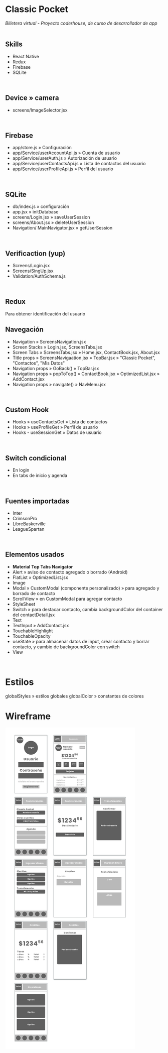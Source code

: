 # Classic Pocket
*Billetera virtual* - *Proyecto coderhouse, de curso de desarrollador de app*
<br /><br />

## Skills
- React Native
- Redux
- Firebase
- SQLite
<br />

## Device » camera
- screens/ImageSelector.jsx
<br />

## Firebase
- app/store.js » Configuración
- app/Service/userAccountApi.js » Cuenta de usuario
- app/Service/userAuth.js » Autorización de usuario
- app/Service/userContactsApi.js » Lista de contactos del usuario
- app/Service/userProfileApi.js » Perfil del usuario
<br />

## SQLite
- db/index.js » configuración
- app.jsx » initDatabase
- screens/Login.jsx » saveUserSession
- screens/About.jsx » deleteUserSession
- Navigation/ MainNavigator.jsx » getUserSession
<br />

## Verificaction (yup)
- Screens/Login.jsx
- Screens/SingUp.jsx
- Validation/AuthSchema.js
<br />

## Redux
Para obtener identificación del usuario
<br />

## Navegación
- Navigation » ScreensNavigation.jsx
- Screen Stacks » Login.jsx, ScreensTabs.jsx 
- Screen Tabs » ScreensTabs.jsx » Home.jsx, ContactBook.jsx, About.jsx
- Title props » ScreensNavigaation.jsx » TopBar.jsx » "Classic Pocket", "Contactos", "Mis Datos"
- Navigation props » GoBack() » TopBar.jsx
- Navigation props » popToTop() » ContactBook.jsx » OptimizedList.jsx » AddContact.jsx
- Navigation props » navigate() » NavMenu.jsx
<br />

## Custom Hook
- Hooks » useContactsGet » Lista de contactos
- Hooks » useProfileGet » Perfil de usuario
- Hooks - useSessionGet » Datos de usuario
<br />

## Switch condicional
- En login
- En tabs de inicio y agenda
<br />

## Fuentes importadas
- Inter
- CrimsonPro
- LibreBaskerville
- LeagueSpartan
<br />

## Elementos usados
- **Material Top Tabs Navigator**
- Alert » aviso de contacto agregado o borrado (Android)
- FlatList » OptimizedList.jsx
- Image
- Modal » CustomModal (componente personalizado) » para agregado y borrado de contacto
- ScrollView » en CustomModal para agregar contacto
- StyleSheet
- Switch » para destacar contacto, cambia backgroundColor del container del contactDetail.jsx
- Text
- TextInput » AddContact.jsx
- TouchableHighlight
- TouchableOpacity
- useState » para almacenar datos de input, crear contacto y borrar contacto, y cambio de backgroundColor con switch
- View
<br />

# Estilos
globalStyles » estilos globales
globalColor » constantes de colores
<br />

# Wireframe
<img src="/wirerame.jpg" />
